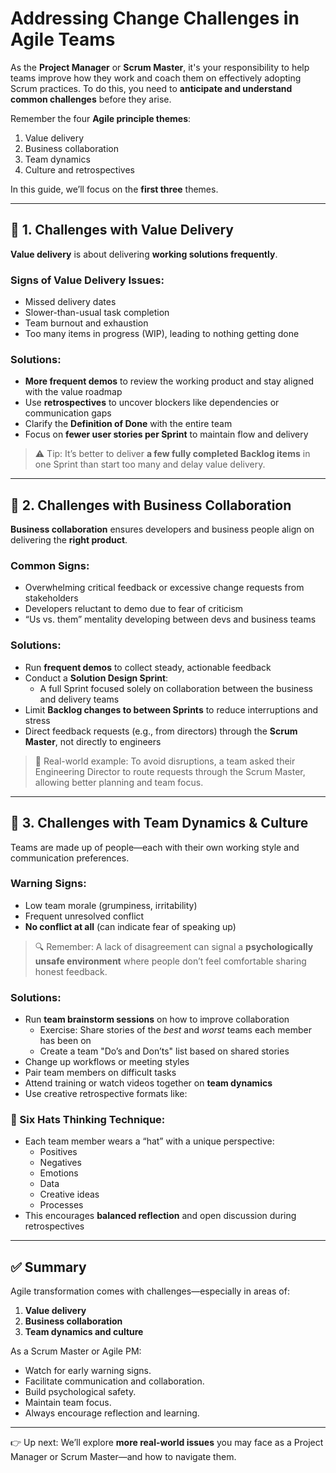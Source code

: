 # Addressing Change Challenges in Agile Teams

As the **Project Manager** or **Scrum Master**, it's your responsibility to help teams improve how they work and coach them on effectively adopting Scrum practices. To do this, you need to **anticipate and understand common challenges** before they arise.

Remember the four **Agile principle themes**:
1. Value delivery
2. Business collaboration
3. Team dynamics
4. Culture and retrospectives

In this guide, we’ll focus on the **first three** themes.

---

## 🧩 1. Challenges with Value Delivery

**Value delivery** is about delivering **working solutions frequently**.

### Signs of Value Delivery Issues:
- Missed delivery dates
- Slower-than-usual task completion
- Team burnout and exhaustion
- Too many items in progress (WIP), leading to nothing getting done

### Solutions:
- **More frequent demos** to review the working product and stay aligned with the value roadmap
- Use **retrospectives** to uncover blockers like dependencies or communication gaps
- Clarify the **Definition of Done** with the entire team
- Focus on **fewer user stories per Sprint** to maintain flow and delivery

> ⚠️ Tip: It’s better to deliver **a few fully completed Backlog items** in one Sprint than start too many and delay value delivery.

---

## 🤝 2. Challenges with Business Collaboration

**Business collaboration** ensures developers and business people align on delivering the **right product**.

### Common Signs:
- Overwhelming critical feedback or excessive change requests from stakeholders
- Developers reluctant to demo due to fear of criticism
- “Us vs. them” mentality developing between devs and business teams

### Solutions:
- Run **frequent demos** to collect steady, actionable feedback
- Conduct a **Solution Design Sprint**:
  - A full Sprint focused solely on collaboration between the business and delivery teams
- Limit **Backlog changes to between Sprints** to reduce interruptions and stress
- Direct feedback requests (e.g., from directors) through the **Scrum Master**, not directly to engineers

> 🧠 Real-world example: To avoid disruptions, a team asked their Engineering Director to route requests through the Scrum Master, allowing better planning and team focus.

---

## 👥 3. Challenges with Team Dynamics & Culture

Teams are made up of people—each with their own working style and communication preferences.

### Warning Signs:
- Low team morale (grumpiness, irritability)
- Frequent unresolved conflict
- **No conflict at all** (can indicate fear of speaking up)

> 🔍 Remember: A lack of disagreement can signal a **psychologically unsafe environment** where people don’t feel comfortable sharing honest feedback.

### Solutions:
- Run **team brainstorm sessions** on how to improve collaboration
  - Exercise: Share stories of the *best* and *worst* teams each member has been on
  - Create a team "Do’s and Don’ts" list based on shared stories
- Change up workflows or meeting styles
- Pair team members on difficult tasks
- Attend training or watch videos together on **team dynamics**
- Use creative retrospective formats like:

### 🧠 Six Hats Thinking Technique:
- Each team member wears a “hat” with a unique perspective:
  - Positives
  - Negatives
  - Emotions
  - Data
  - Creative ideas
  - Processes
- This encourages **balanced reflection** and open discussion during retrospectives

---

## ✅ Summary

Agile transformation comes with challenges—especially in areas of:

1. **Value delivery**  
2. **Business collaboration**  
3. **Team dynamics and culture**

As a Scrum Master or Agile PM:
- Watch for early warning signs.
- Facilitate communication and collaboration.
- Build psychological safety.
- Maintain team focus.
- Always encourage reflection and learning.

---

👉 Up next: We’ll explore **more real-world issues** you may face as a Project Manager or Scrum Master—and how to navigate them.
